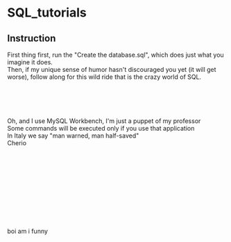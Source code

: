 # SQL_tutorials
## Instruction
First thing first, run the "Create the database.sql", which does just what you imagine it does.\
Then, if my unique sense of humor hasn't discouraged you yet (it will get worse), follow along for this wild ride that is the crazy world of SQL.
<br/>
<br/>
<br/>
<br/>
<br/>
<br/>
Oh, and I use MySQL Workbench, I'm just a puppet of my professor\
Some commands will be executed only if you use that application\
In Italy we say "man warned, man half-saved"\
Cherio
<br/>
<br/>
<br/>
<br/>
<br/>
<br/>
<br/>
<br/>
<br/>
<br/>
<br/>
<br/>
boi am i funny
